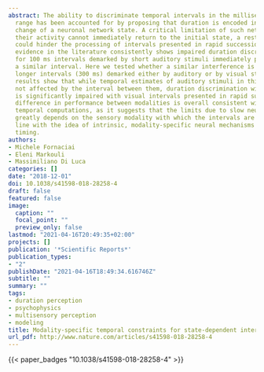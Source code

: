 ```yaml
---
abstract: The ability to discriminate temporal intervals in the milliseconds-to-seconds
  range has been accounted for by proposing that duration is encoded in the dynamic
  change of a neuronal network state. A critical limitation of such networks is that
  their activity cannot immediately return to the initial state, a restriction that
  could hinder the processing of intervals presented in rapid succession. Empirical
  evidence in the literature consistently shows impaired duration discrimination performance
  for 100 ms intervals demarked by short auditory stimuli immediately preceded by
  a similar interval. Here we tested whether a similar interference is present with
  longer intervals (300 ms) demarked either by auditory or by visual stimuli. Our
  results show that while temporal estimates of auditory stimuli in this range are
  not affected by the interval between them, duration discrimination with this duration
  is significantly impaired with visual intervals presented in rapid succession. The
  difference in performance between modalities is overall consistent with state-dependent
  temporal computations, as it suggests that the limits due to slow neuronal dynamics
  greatly depends on the sensory modality with which the intervals are demarked, in
  line with the idea of intrinsic, modality-specific neural mechanisms for interval
  timing.
authors:
- Michele Fornaciai
- Eleni Markouli
- Massimiliano Di Luca
categories: []
date: "2018-12-01"
doi: 10.1038/s41598-018-28258-4
draft: false
featured: false
image:
  caption: ""
  focal_point: ""
  preview_only: false
lastmod: "2021-04-16T20:49:35+02:00"
projects: []
publication: '*Scientific Reports*'
publication_types:
- "2"
publishDate: "2021-04-16T18:49:34.616746Z"
subtitle: ""
summary: ""
tags:
- duration perception
- psychophysics
- multisensory perception
- modeling
title: Modality-specific temporal constraints for state-dependent interval timing
url_pdf: http://www.nature.com/articles/s41598-018-28258-4
---
```


{{< paper_badges "10.1038/s41598-018-28258-4" >}}
